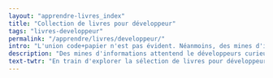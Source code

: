 ```yaml
---
layout: "apprendre-livres_index"
title: "Collection de livres pour développeur"
tags: "livres-developpeur"
permalink: "/apprendre/livres/developpeur/"
intro: "L'union code+papier n'est pas évident. Néanmoins, des mines d'informations attentend le développeurs curieux souhaitant étendre ses connaissances et enrichir sa bilbliothèque. N'hésitez pas à partager vos lectures."
description: "Des mines d'informations attentend le développeurs curieux souhaitant étendre ses connaissances et enrichir sa bilbliothèque."
text-twtr: "En train d'explorer la sélection de livres pour développeur du @MagDuWebdesign"
---
```

